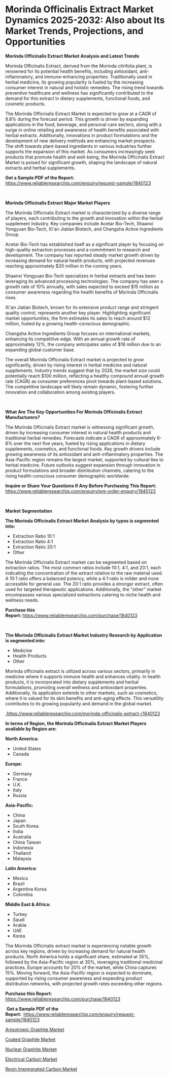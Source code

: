 <p><h1>Morinda Officinalis Extract Market Dynamics 2025-2032: Also about Its Market Trends, Projections, and Opportunities</h1></p><p><strong>Morinda Officinalis Extract Market Analysis and Latest Trends</strong></p>
<p><p>Morinda Officinalis Extract, derived from the Morinda citrifolia plant, is renowned for its potential health benefits, including antioxidant, anti-inflammatory, and immune-enhancing properties. Traditionally used in herbal medicine, its growing popularity is fueled by the increasing consumer interest in natural and holistic remedies. The rising trend towards preventive healthcare and wellness has significantly contributed to the demand for this extract in dietary supplements, functional foods, and cosmetic products.</p><p>The Morinda Officinalis Extract Market is expected to grow at a CAGR of 8.8% during the forecast period. This growth is driven by expanding applications in the food, beverage, and personal care sectors, along with a surge in online retailing and awareness of health benefits associated with herbal extracts. Additionally, innovations in product formulations and the development of new delivery methods are enhancing market prospects. The shift towards plant-based ingredients in various industries further supports the expansion of this market. As consumers increasingly seek products that promote health and well-being, the Morinda Officinalis Extract Market is poised for significant growth, shaping the landscape of natural extracts and herbal supplements.</p></p>
<p><strong>Get a Sample PDF of the Report:&nbsp;</strong> <a href="https://www.reliableresearchiq.com/enquiry/request-sample/1840123?utm_campaign=1896&utm_medium=2&utm_source=Github&utm_content=ia&utm_term=01042025&utm_id=morinda-officinalis-extract">https://www.reliableresearchiq.com/enquiry/request-sample/1840123</a></p>
<p>&nbsp;</p>
<p><strong>Morinda Officinalis Extract Major Market Players</strong></p>
<p><p>The Morinda Officinalis Extract market is characterized by a diverse range of players, each contributing to the growth and innovation within the herbal supplement industry. Key companies include Acetar Bio-Tech, Shaanxi Yongyuan Bio-Tech, Xi'an Jiatian Biotech, and Changsha Active Ingredients Group.</p><p>Acetar Bio-Tech has established itself as a significant player by focusing on high-quality extraction processes and a commitment to research and development. The company has reported steady market growth driven by increasing demand for natural health products, with projected revenues reaching approximately $20 million in the coming years.</p><p>Shaanxi Yongyuan Bio-Tech specializes in herbal extracts and has been leveraging its advanced processing technologies. The company has seen a growth rate of 10% annually, with sales expected to exceed $15 million as consumer awareness regarding the health benefits of Morinda Officinalis rises.</p><p>Xi'an Jiatian Biotech, known for its extensive product range and stringent quality control, represents another key player. Highlighting significant market opportunities, the firm estimates its sales to reach around $12 million, fueled by a growing health-conscious demographic.</p><p>Changsha Active Ingredients Group focuses on international markets, enhancing its competitive edge. With an annual growth rate of approximately 12%, the company anticipates sales of $18 million due to an expanding global customer base.</p><p>The overall Morinda Officinalis Extract market is projected to grow significantly, driven by rising interest in herbal medicine and natural supplements. Industry trends suggest that by 2026, the market size could potentially reach $100 million, reflecting a healthy compound annual growth rate (CAGR) as consumer preferences pivot towards plant-based solutions. The competitive landscape will likely remain dynamic, fostering further innovation and collaboration among existing players.</p></p>
<p>&nbsp;</p>
<p><strong>What Are The Key Opportunities For Morinda Officinalis Extract Manufacturers?</strong></p>
<p><p>The Morinda Officinalis Extract market is witnessing significant growth, driven by increasing consumer interest in natural health products and traditional herbal remedies. Forecasts indicate a CAGR of approximately 6-8% over the next five years, fueled by rising applications in dietary supplements, cosmetics, and functional foods. Key growth drivers include growing awareness of its antioxidant and anti-inflammatory properties. The Asia-Pacific region remains the largest market, supported by cultural ties to herbal medicine. Future outlooks suggest expansion through innovation in product formulations and broader distribution channels, catering to the rising health-conscious consumer demographic worldwide.</p></p>
<p><strong>Inquire or Share Your Questions If Any Before Purchasing This Report:</strong> <a href="https://www.reliableresearchiq.com/enquiry/pre-order-enquiry/1840123?utm_campaign=1896&utm_medium=2&utm_source=Github&utm_content=ia&utm_term=01042025&utm_id=morinda-officinalis-extract">https://www.reliableresearchiq.com/enquiry/pre-order-enquiry/1840123</a></p>
<p>&nbsp;</p>
<p><strong>Market Segmentation</strong></p>
<p><strong>The Morinda Officinalis Extract Market Analysis by types is segmented into:</strong></p>
<p><ul><li>Extraction Ratio 10:1</li><li>Extraction Ratio 4:1</li><li>Extraction Ratio 20:1</li><li>Other</li></ul></p>
<p><p>The Morinda Officinalis Extract market can be segmented based on extraction ratios. The most common ratios include 10:1, 4:1, and 20:1, each indicating the concentration of the extract relative to the raw material used. A 10:1 ratio offers a balanced potency, while a 4:1 ratio is milder and more accessible for general use. The 20:1 ratio provides a stronger extract, often used for targeted therapeutic applications. Additionally, the "other" market encompasses various specialized extractions catering to niche health and wellness needs.</p></p>
<p><strong>Purchase this Report:&nbsp;</strong><a href="https://www.reliableresearchiq.com/purchase/1840123?utm_campaign=1896&utm_medium=2&utm_source=Github&utm_content=ia&utm_term=01042025&utm_id=morinda-officinalis-extract">https://www.reliableresearchiq.com/purchase/1840123</a></p>
<p>&nbsp;</p>
<p><strong>The Morinda Officinalis Extract Market Industry Research by Application is segmented into:</strong></p>
<p><ul><li>Medicine</li><li>Health Products</li><li>Other</li></ul></p>
<p><p>Morinda officinalis extract is utilized across various sectors, primarily in medicine where it supports immune health and enhances vitality. In health products, it is incorporated into dietary supplements and herbal formulations, promoting overall wellness and antioxidant properties. Additionally, its application extends to other markets, such as cosmetics, where it is valued for its skin benefits and anti-aging effects. This versatility contributes to its growing popularity and demand in the global market.</p></p>
<p><a href="https://www.reliableresearchiq.com/morinda-officinalis-extract-r1840123?utm_campaign=1896&utm_medium=2&utm_source=Github&utm_content=ia&utm_term=01042025&utm_id=morinda-officinalis-extract">&nbsp;https://www.reliableresearchiq.com/morinda-officinalis-extract-r1840123</a></p>
<p><strong>In terms of Region, the Morinda Officinalis Extract Market Players available by Region are:</strong></p>
<p>
    <p> <strong> North America: </strong>
        <ul>
            <li>United States</li>
            <li>Canada</li>
        </ul>
        </p> 
    <p> <strong> Europe: </strong>
        <ul>
            <li>Germany</li>
            <li>France</li>
            <li>U.K.</li>
            <li>Italy</li>
            <li>Russia</li>
        </ul>
        </p> 
    <p> <strong> Asia-Pacific: </strong>
        <ul>
            <li>China</li>
            <li>Japan</li>
            <li>South Korea</li>
            <li>India</li>
            <li>Australia</li>
            <li>China Taiwan</li>
            <li>Indonesia</li>
            <li>Thailand</li>
            <li>Malaysia</li>
        </ul>
        </p> 
    <p> <strong> Latin America: </strong>
        <ul>
            <li>Mexico</li>
            <li>Brazil</li>
            <li>Argentina Korea</li>
            <li>Colombia</li>
        </ul>
        </p> 
    <p> <strong> Middle East & Africa: </strong>
        <ul>
            <li>Turkey</li>
            <li>Saudi</li>
            <li>Arabia</li>
            <li>UAE</li>
            <li>Korea</li>
        </ul>
    </p>
    </p>
<p><p>The Morinda Officinalis extract market is experiencing notable growth across key regions, driven by increasing demand for natural health products. North America holds a significant share, estimated at 35%, followed by the Asia-Pacific region at 30%, leveraging traditional medicinal practices. Europe accounts for 20% of the market, while China captures 15%. Moving forward, the Asia-Pacific region is expected to dominate, supported by rising consumer awareness and expanding product distribution networks, with projected growth rates exceeding other regions.</p></p>
<p><strong>Purchase this Report: </strong><a href="https://www.reliableresearchiq.com/purchase/1840123?utm_campaign=1896&utm_medium=2&utm_source=Github&utm_content=ia&utm_term=01042025&utm_id=morinda-officinalis-extract">https://www.reliableresearchiq.com/purchase/1840123</a></p>
<p>&nbsp;<strong>Get a Sample PDF of the Report:&nbsp;&nbsp;</strong><a href="https://www.reliableresearchiq.com/enquiry/request-sample/1840123?utm_campaign=1896&utm_medium=2&utm_source=Github&utm_content=ia&utm_term=01042025&utm_id=morinda-officinalis-extract">https://www.reliableresearchiq.com/enquiry/request-sample/1840123</a></p>
<p><strong></strong></p>
<p><p><a href="https://github.com/pupunhez/Market-Research-Report-List-1/blob/main/anisotropic-graphite-market.md?utm_campaign=1896&utm_medium=2&utm_source=Github&utm_content=ia&utm_term=01042025&utm_id=morinda-officinalis-extract">Anisotropic Graphite Market</a></p><p><a href="https://github.com/gaiusmelyna/Market-Research-Report-List-1/blob/main/coated-graphite-market.md?utm_campaign=1896&utm_medium=2&utm_source=Github&utm_content=ia&utm_term=01042025&utm_id=morinda-officinalis-extract">Coated Graphite Market</a></p><p><a href="https://github.com/safurdorthu8/Market-Research-Report-List-1/blob/main/nuclear-graphite-market.md?utm_campaign=1896&utm_medium=2&utm_source=Github&utm_content=ia&utm_term=01042025&utm_id=morinda-officinalis-extract">Nuclear Graphite Market</a></p><p><a href="https://github.com/meenafadilkh/Market-Research-Report-List-1/blob/main/electrical-carbon-market.md?utm_campaign=1896&utm_medium=2&utm_source=Github&utm_content=ia&utm_term=01042025&utm_id=morinda-officinalis-extract">Electrical Carbon Market</a></p><p><a href="https://github.com/roceljiabur/Market-Research-Report-List-1/blob/main/resin-impregnated-carbon-market.md?utm_campaign=1896&utm_medium=2&utm_source=Github&utm_content=ia&utm_term=01042025&utm_id=morinda-officinalis-extract">Resin Impregnated Carbon Market</a></p></p>